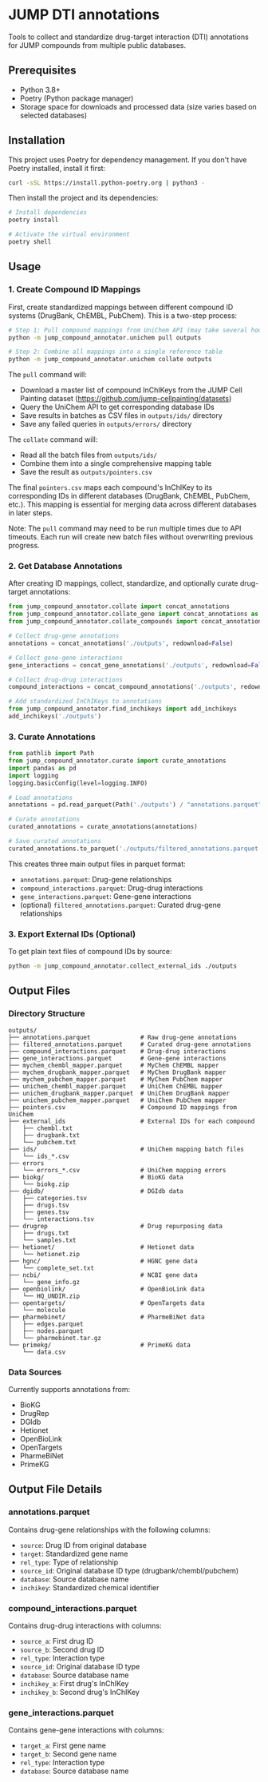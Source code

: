 # JUMP DTI annotations

Tools to collect and standardize drug-target interaction (DTI) annotations for JUMP compounds from multiple public databases.

## Prerequisites

- Python 3.8+
- Poetry (Python package manager)
- Storage space for downloads and processed data (size varies based on selected databases)

## Installation

This project uses Poetry for dependency management. If you don't have Poetry installed, install it first:

```bash
curl -sSL https://install.python-poetry.org | python3 -
```

Then install the project and its dependencies:

```bash
# Install dependencies
poetry install

# Activate the virtual environment
poetry shell
```

## Usage

### 1. Create Compound ID Mappings

First, create standardized mappings between different compound ID systems (DrugBank, ChEMBL, PubChem). This is a two-step process:

```bash
# Step 1: Pull compound mappings from UniChem API (may take several hours)
python -m jump_compound_annotator.unichem pull outputs

# Step 2: Combine all mappings into a single reference table
python -m jump_compound_annotator.unichem collate outputs
```

The `pull` command will:
- Download a master list of compound InChIKeys from the JUMP Cell Painting dataset (https://github.com/jump-cellpainting/datasets)
- Query the UniChem API to get corresponding database IDs
- Save results in batches as CSV files in `outputs/ids/` directory
- Save any failed queries in `outputs/errors/` directory

The `collate` command will:
- Read all the batch files from `outputs/ids/`
- Combine them into a single comprehensive mapping table
- Save the result as `outputs/pointers.csv`

The final `pointers.csv` maps each compound's InChIKey to its corresponding IDs in different databases (DrugBank, ChEMBL, PubChem, etc.). This mapping is essential for merging data across different databases in later steps.

Note: The `pull` command may need to be run multiple times due to API timeouts. Each run will create new batch files without overwriting previous progress.

### 2. Get Database Annotations

After creating ID mappings, collect, standardize, and optionally curate drug-target annotations:

```python
from jump_compound_annotator.collate import concat_annotations
from jump_compound_annotator.collate_gene import concat_annotations as concat_gene_annotations
from jump_compound_annotator.collate_compounds import concat_annotations as concat_compound_annotations

# Collect drug-gene annotations
annotations = concat_annotations('./outputs', redownload=False)

# Collect gene-gene interactions
gene_interactions = concat_gene_annotations('./outputs', redownload=False)

# Collect drug-drug interactions
compound_interactions = concat_compound_annotations('./outputs', redownload=False)

# Add standardized InChIKeys to annotations
from jump_compound_annotator.find_inchikeys import add_inchikeys
add_inchikeys('./outputs')
```

### 3. Curate Annotations

```python
from pathlib import Path
from jump_compound_annotator.curate import curate_annotations
import pandas as pd
import logging
logging.basicConfig(level=logging.INFO)

# Load annotations
annotations = pd.read_parquet(Path('./outputs') / "annotations.parquet")

# Curate annotations
curated_annotations = curate_annotations(annotations)

# Save curated annotations
curated_annotations.to_parquet('./outputs/filtered_annotations.parquet')
```

This creates three main output files in parquet format:
- `annotations.parquet`: Drug-gene relationships
- `compound_interactions.parquet`: Drug-drug interactions  
- `gene_interactions.parquet`: Gene-gene interactions
- (optional) `filtered_annotations.parquet`: Curated drug-gene relationships


### 3. Export External IDs (Optional)

To get plain text files of compound IDs by source:

```bash
python -m jump_compound_annotator.collect_external_ids ./outputs
```

## Output Files

### Directory Structure

```
outputs/
├── annotations.parquet              # Raw drug-gene annotations
├── filtered_annotations.parquet     # Curated drug-gene annotations
├── compound_interactions.parquet    # Drug-drug interactions
├── gene_interactions.parquet        # Gene-gene interactions
├── mychem_chembl_mapper.parquet     # MyChem ChEMBL mapper
├── mychem_drugbank_mapper.parquet   # MyChem DrugBank mapper
├── mychem_pubchem_mapper.parquet    # MyChem PubChem mapper
├── unichem_chembl_mapper.parquet    # UniChem ChEMBL mapper
├── unichem_drugbank_mapper.parquet  # UniChem DrugBank mapper
├── unichem_pubchem_mapper.parquet   # UniChem PubChem mapper
├── pointers.csv                     # Compound ID mappings from UniChem
├── external_ids                     # External IDs for each compound
│   ├── chembl.txt
│   ├── drugbank.txt
│   └── pubchem.txt
├── ids/                             # UniChem mapping batch files
│   └── ids_*.csv
├── errors
│   └── errors_*.csv                 # UniChem mapping errors
├── biokg/                           # BioKG data
│   └── biokg.zip
├── dgidb/                           # DGIdb data
│   ├── categories.tsv
│   ├── drugs.tsv
│   ├── genes.tsv
│   └── interactions.tsv
├── drugrep                          # Drug repurposing data
│   ├── drugs.txt
│   └── samples.txt
├── hetionet/                        # Hetionet data
│   └── hetionet.zip
├── hgnc/                            # HGNC gene data
│   └── complete_set.txt
├── ncbi/                            # NCBI gene data
│   └── gene_info.gz
├── openbiolink/                     # OpenBioLink data
│   └── HQ_UNDIR.zip
├── opentargets/                     # OpenTargets data
│   └── molecule
├── pharmebinet/                     # PharmeBiNet data
│   ├── edges.parquet
│   ├── nodes.parquet
│   └── pharmebinet.tar.gz
└── primekg/                         # PrimeKG data
    └── data.csv
```

### Data Sources
Currently supports annotations from:
- BioKG
- DrugRep 
- DGIdb
- Hetionet
- OpenBioLink
- OpenTargets
- PharmeBiNet
- PrimeKG

## Output File Details

### annotations.parquet
Contains drug-gene relationships with the following columns:
- `source`: Drug ID from original database
- `target`: Standardized gene name
- `rel_type`: Type of relationship
- `source_id`: Original database ID type (drugbank/chembl/pubchem)
- `database`: Source database name
- `inchikey`: Standardized chemical identifier

### compound_interactions.parquet
Contains drug-drug interactions with columns:
- `source_a`: First drug ID
- `source_b`: Second drug ID
- `rel_type`: Interaction type
- `source_id`: Original database ID type
- `database`: Source database name
- `inchikey_a`: First drug's InChIKey
- `inchikey_b`: Second drug's InChIKey

### gene_interactions.parquet
Contains gene-gene interactions with columns:
- `target_a`: First gene name
- `target_b`: Second gene name
- `rel_type`: Interaction type
- `database`: Source database name